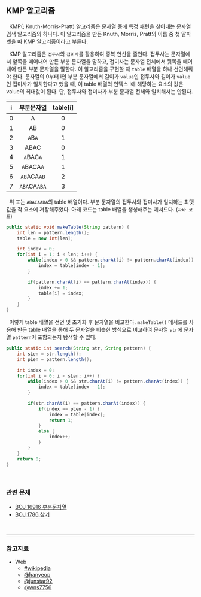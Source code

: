 ## **KMP 알고리즘**

&nbsp; KMP(; Knuth-Morris-Pratt) 알고리즘은 문자열 중에 특정 패턴을 찾아내는 문자열 검색 알고리즘의 하나다. 이 알고리즘을 만든 Knuth, Morris, Pratt의 이름 중 첫 알파벳을 따 KMP 알고리즘이라고 부른다.

&nbsp; KMP 알고리즘은 `접두사`와 `접미사`를 활용하여 중복 연산을 줄인다. 접두사는 문자열에서 앞쪽을 떼어내어 만든 부분 문자열을 말하고, 접미사는 문자열 전체에서 뒷쪽을 떼어내어 만든 부분 문자열을 말한다. 이 알고리즘을 구현할 때 `table` 배열을 하나 선언해줘야 한다. 문자열의 0부터 i인 부분 문자열에서 길이가 `value`인 접두사와 길이가 `value`인 접미사가 일치한다고 했을 때, 이 table 배열의 인덱스 i에 해당하는 요소의 값은 value의 최대값이 된다. 단, 접두사와 접미사가 부분 문자열 전체와 일치해서는 안된다.

|  i  |  부분문자열  | table[i] |
| :-: | :----------: | :------: |
|  0  |      A       |    0     |
|  1  |      AB      |    0     |
|  2  |   `A`B`A`    |    1     |
|  3  |     ABAC     |    0     |
|  4  |  `A`BAC`A`   |    1     |
|  5  |  `A`BACA`A`  |    1     |
|  6  | `AB`ACA`AB`  |    2     |
|  7  | `ABA`CA`ABA` |    3     |

&nbsp; 위 표는 `ABACAABA`의 table 배열이다. 부분 문자열의 접두사와 접미사가 일치하는 최댓값을 각 요소에 저장해주었다. 아래 코드는 table 배열을 생성해주는 메서드다. (`자바 코드`)

```java
public static void makeTable(String pattern) {
	int len = pattern.length();
	table = new int[len];

	int index = 0;
	for(int i = 1; i < len; i++) {
		while(index > 0 && pattern.charAt(i) != pattern.charAt(index)) {
			index = table[index - 1];
		}

		if(pattern.charAt(i) == pattern.charAt(index)) {
			index += 1;
	    	table[i] = index;
		}
	}
}
```

&nbsp; 이렇게 table 배열을 선언 및 초기화 후 문자열을 비교한다. `makeTable()` 메서드를 사용해 만든 table 배열을 통해 두 문자열을 비슷한 방식으로 비교하여 문자열 `str`에 문자열 `pattern`이 포함되는지 탐색할 수 있다.

```java
public static int search(String str, String pattern) {
    int sLen = str.length();
    int pLen = pattern.length();

    int index = 0;
    for(int i = 0; i < sLen; i++) {
    	while(index > 0 && str.charAt(i) != pattern.charAt(index)) {
    		index = table[index - 1];
    	}

    	if(str.charAt(i) == pattern.charAt(index)) {
    		if(index == pLen - 1) {
    			index = table[index];
    			return 1;
    		}
    		else {
    			index++;
    		}
    	}
    }
	return 0;
}
```

</br>

### **관련 문제**

- [BOJ 16916 부분문자열](https://www.acmicpc.net/problem/16916)
- [BOJ 1786 찾기](https://www.acmicpc.net/problem/1786)

</br>

---

### **참고자료**

- Web
  - [#wikipedia](https://en.wikipedia.org/wiki/Knuth–Morris–Pratt_algorithm)
  - [@hanyeop](https://hanyeop.tistory.com/355?category=942306)
  - [@junstar92](https://junstar92.tistory.com/112?category=884881)
  - [@wns7756](https://m.blog.naver.com/wns7756/221852410609)
